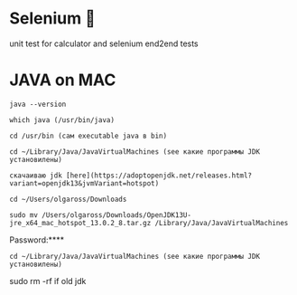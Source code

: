 # Selenium :mushroom:
unit test for calculator and selenium end2end tests
# JAVA on MAC
```
java --version
```
```
which java (/usr/bin/java)
```
``` 
cd /usr/bin (сам executable java в bin)
``` 
```
cd ~/Library/Java/JavaVirtualMachines (see какие программы JDK установилены)
```
```
скачаиваю jdk [here](https://adoptopenjdk.net/releases.html?variant=openjdk13&jvmVariant=hotspot)
```
```
cd ~/Users/olgaross/Downloads
```
```
sudo mv /Users/olgaross/Downloads/OpenJDK13U-jre_x64_mac_hotspot_13.0.2_8.tar.gz /Library/Java/JavaVirtualMachines
```
Password:****

```
cd ~/Library/Java/JavaVirtualMachines (see какие программы JDK установилены)
```
sudo rm -rf  if old jdk


